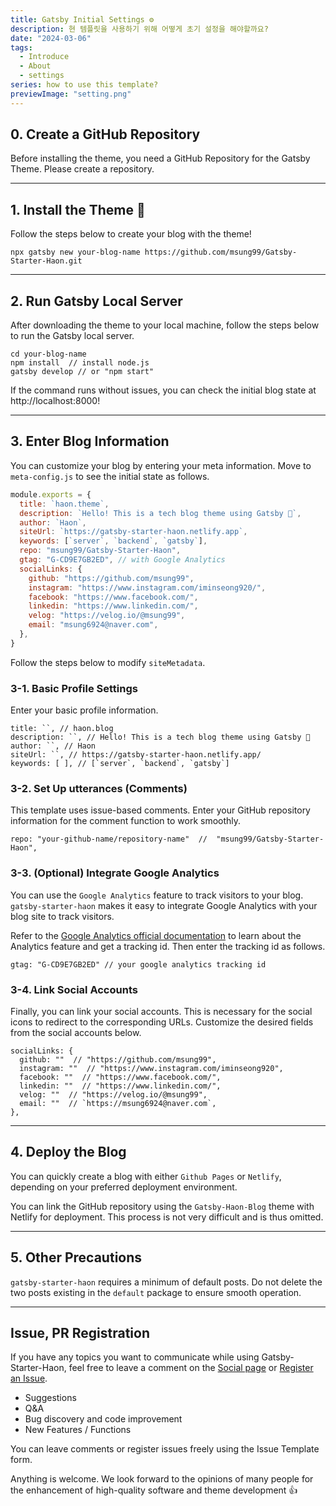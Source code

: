 ```yaml
---
title: Gatsby Initial Settings ⚙️
description: 현 템플릿을 사용하기 위해 어떻게 초기 설정을 해야할까요?
date: "2024-03-06"
tags:
  - Introduce
  - About
  - settings
series: how to use this template?
previewImage: "setting.png"
---
```


## 0. Create a GitHub Repository

Before installing the theme, you need a GitHub Repository for the Gatsby Theme. Please create a repository.

---

## 1. Install the Theme 👋

Follow the steps below to create your blog with the theme!

```
npx gatsby new your-blog-name https://github.com/msung99/Gatsby-Starter-Haon.git
```

---

## 2. Run Gatsby Local Server

After downloading the theme to your local machine, follow the steps below to run the Gatsby local server.

```
cd your-blog-name
npm install  // install node.js
gatsby develop // or "npm start"
```

If the command runs without issues, you can check the initial blog state at http://localhost:8000!

---

## 3. Enter Blog Information

You can customize your blog by entering your meta information. Move to `meta-config.js` to see the initial state as follows.

```js
module.exports = {
  title: `haon.theme`,
  description: `Hello! This is a tech blog theme using Gatsby 🤩`,
  author: `Haon`,
  siteUrl: `https://gatsby-starter-haon.netlify.app`,
  keywords: [`server`, `backend`, `gatsby`],
  repo: "msung99/Gatsby-Starter-Haon",
  gtag: "G-CD9E7GB2ED", // with Google Analytics
  socialLinks: {
    github: "https://github.com/msung99",
    instagram: "https://www.instagram.com/iminseong920/",
    facebook: "https://www.facebook.com/",
    linkedin: "https://www.linkedin.com/",
    velog: "https://velog.io/@msung99",
    email: "msung6924@naver.com",
  },
}
```

Follow the steps below to modify `siteMetadata`.

### 3-1. Basic Profile Settings

Enter your basic profile information.

```
title: ``, // haon.blog
description: ``, // Hello! This is a tech blog theme using Gatsby 🤩
author: ``, // Haon
siteUrl: ``, // https://gatsby-starter-haon.netlify.app/
keywords: [ ], // [`server`, `backend`, `gatsby`]
```

### 3-2. Set Up utterances (Comments)

This template uses issue-based comments. Enter your GitHub repository information for the comment function to work smoothly.

```
repo: "your-github-name/repository-name"  //  "msung99/Gatsby-Starter-Haon",
```

### 3-3. (Optional) Integrate Google Analytics

You can use the `Google Analytics` feature to track visitors to your blog. `gatsby-starter-haon` makes it easy to integrate Google Analytics with your blog site to track visitors.

Refer to the [Google Analytics official documentation](https://developers.google.com/analytics/learn?hl=en) to learn about the Analytics feature and get a tracking id. Then enter the tracking id as follows.

```
gtag: "G-CD9E7GB2ED" // your google analytics tracking id
```

### 3-4. Link Social Accounts

Finally, you can link your social accounts. This is necessary for the social icons to redirect to the corresponding URLs. Customize the desired fields from the social accounts below.

```
socialLinks: {
  github: ""  // "https://github.com/msung99",
  instagram: ""  // "https://www.instagram.com/iminseong920",
  facebook: ""  // "https://www.facebook.com/",
  linkedin: ""  // "https://www.linkedin.com/",
  velog: ""  // "https://velog.io/@msung99",
  email: ""  // `https://msung6924@naver.com`,
},
```

---

## 4. Deploy the Blog

You can quickly create a blog with either `Github Pages` or `Netlify`, depending on your preferred deployment environment.

You can link the GitHub repository using the `Gatsby-Haon-Blog` theme with Netlify for deployment. This process is not very difficult and is thus omitted.

---

## 5. Other Precautions

`gatsby-starter-haon` requires a minimum of default posts. Do not delete the two posts existing in the `default` package to ensure smooth operation.

---

## Issue, PR Registration

If you have any topics you want to communicate while using Gatsby-Starter-Haon,
feel free to leave a comment on the [Social page](https://gatsby-starter-haon.netlify.app/community/) or [Register an Issue](https://github.com/msung99/Gatsby-Starter-Haon/issues/1).

- Suggestions
- Q&A
- Bug discovery and code improvement
- New Features / Functions

You can leave comments or register issues freely using the Issue Template form.

Anything is welcome. We look forward to the opinions of many people for the enhancement of high-quality software and theme development 👍
